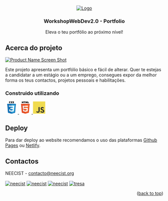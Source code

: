 <div id="top"></div>
<!-- PROJECT LOGO -->
<br />
<div align="center">
  <a href="https://github.com/NEECIST/WsWebDev2.0">
    <img src="https://media.discordapp.net/attachments/763465942252126269/973945571389878312/PngItem_5217309.png?width=516&height=466" alt="Logo" width="100" height="100">
  </a>

  <h3 align="center">WorkshopWebDev2.0 - Portfolio</h3>

  <p align="center">
    Eleva o teu portfólio ao próximo nível!
  </p>
</div>


<!-- ABOUT THE PROJECT -->
## Acerca do projeto

[![Product Name Screen Shot][product-screenshot]](https://example.com)

Este projeto apresenta um portfólio básico e fácil de alterar. Quer te estejas a candidatar a um estágio ou a um emprego, consegues expor da melhor forma os teus contactos, projetos pessoais e habilitações.


### Construido utilizando
</a> <a href="https://www.w3schools.com/css/" target="_blank" rel="noreferrer"> <img src="https://raw.githubusercontent.com/devicons/devicon/master/icons/css3/css3-original-wordmark.svg" alt="css3" width="40" height="40"/> </a> <a href="https://www.w3.org/html/" target="_blank" rel="noreferrer"> <img src="https://raw.githubusercontent.com/devicons/devicon/master/icons/html5/html5-original-wordmark.svg" alt="html5" width="40" height="40"/> </a> <a href="https://developer.mozilla.org/en-US/docs/Web/JavaScript" target="_blank" rel="noreferrer"> <img src="https://raw.githubusercontent.com/devicons/devicon/master/icons/javascript/javascript-original.svg" alt="javascript" width="40" height="40"/> </a>


<!-- USAGE EXAMPLES -->
## Deploy

Para dar deploy ao website recomendamos o uso das plataformas [Github Pages](https://pages.github.com) ou [Netlify](https://app.netlify.com).

<!-- CONTACT -->
## Contactos

NEECIST - contacto@neecist.org

<a href="https://pt.linkedin.com/company/neecist" target="blank"><img align="center" src="https://raw.githubusercontent.com/rahuldkjain/github-profile-readme-generator/master/src/images/icons/Social/linked-in-alt.svg" alt="neecist" height="30" width="40" /></a>
<a href="https://www.instagram.com/neecist/?hl=pt" target="blank"><img align="center" src="https://raw.githubusercontent.com/rahuldkjain/github-profile-readme-generator/master/src/images/icons/Social/instagram.svg" alt="neecist" height="30" width="40" /></a>
<a href="https://www.youtube.com/user/NEECIST" target="blank"><img align="center" src="https://raw.githubusercontent.com/rahuldkjain/github-profile-readme-generator/master/src/images/icons/Social/youtube.svg" alt="neecist" height="30" width="40" /></a>
<a href="https://www.facebook.com/NEECIST" target="blank"><img align="center" src="https://raw.githubusercontent.com/rahuldkjain/github-profile-readme-generator/master/src/images/icons/Social/facebook.svg" alt="tresa" height="30" width="40" /></a>

<p align="right">(<a href="#top">back to top</a>)</p>



<!-- MARKDOWN LINKS & IMAGES -->
<!-- https://www.markdownguide.org/basic-syntax/#reference-style-links -->
[contributors-shield]: https://img.shields.io/github/contributors/othneildrew/Best-README-Template.svg?style=for-the-badge
[contributors-url]: https://github.com/NEECIST/WsWebDev2.0/graphs/contributors
[stars-shield]: https://img.shields.io/github/stars/othneildrew/Best-README-Template.svg?style=for-the-badge
[stars-url]: https://github.com/NEECIST/WsWebDev2.0/stargazers
[product-screenshot]: https://cdn.discordapp.com/attachments/815620387164389417/978236253826842654/unknown.png
